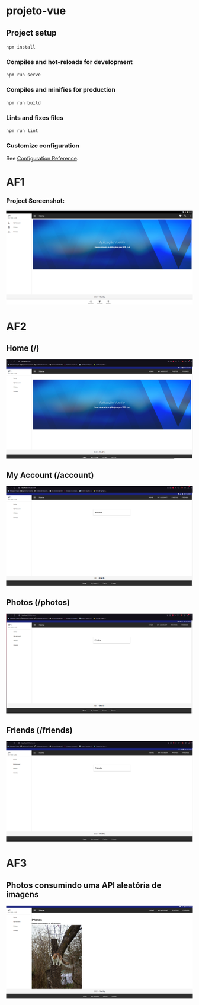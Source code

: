 # projeto-vue

## Project setup
```
npm install
```

### Compiles and hot-reloads for development
```
npm run serve
```

### Compiles and minifies for production
```
npm run build
```

### Lints and fixes files
```
npm run lint
```

### Customize configuration
See [Configuration Reference](https://cli.vuejs.org/config/).

# AF1
### Project Screenshot: 

<img src="vue-project.png">

# AF2
## Home (/)

<img src="screenshot-home.png">

## My Account (/account)

<img src="screenshot-account.png">

## Photos (/photos)

<img src="screenshot-photos.png">


## Friends (/friends)

<img src="screenshot-friends.png">

# AF3

## Photos consumindo uma API aleatória de imagens

<img src="Screenshot_photos2.png">




